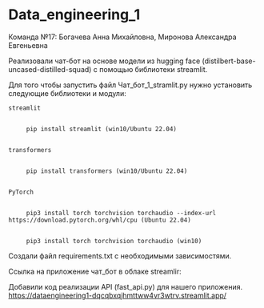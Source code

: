 # Data_engineering_1
Команда №17: Богачева Анна Михайловна, Миронова Александра Евгеньевна


Реализовали чат-бот на основе модели из hugging face (distilbert-base-uncased-distilled-squad) с помощью библиотеки streamlit.


Для того чтобы запустить файл Чат_бот_1_stramlit.py нужно установить следующие библиотеки и модули:


    streamlit
    
    
         pip install streamlit (win10/Ubuntu 22.04)
         
         
    transformers
    
    
         pip install transformers (win10/Ubuntu 22.04)
         
         
    PyTorch
    
    
         pip3 install torch torchvision torchaudio --index-url https://download.pytorch.org/whl/cpu (Ubuntu 22.04)
         
         
         pip3 install torch torchvision torchaudio (win10)
         

Создали файл requirements.txt с необходимыми зависимостями.


Cсылка на приложение чат_бот в облаке streamlir:

Добавили код реализации API (fast_api.py) для нашего приложения. 
     https://dataengineering1-dqcqbxqjhmttww4vr3wtrv.streamlit.app/
